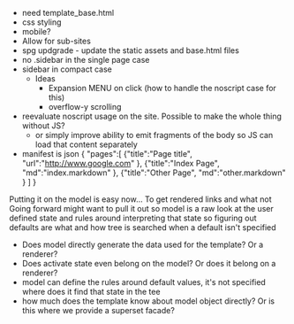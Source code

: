 * need template_base.html
* css styling
* mobile?
* Allow for sub-sites
* spg updgrade - update the static assets and base.html files
* no .sidebar in the single page case
* sidebar in compact case
    - Ideas
        + Expansion MENU on click (how to handle the noscript case for this)
        + overflow-y scrolling
* reevaluate noscript usage on the site. Possible to make the whole thing without JS?
    * or simply improve ability to emit fragments of the body so JS can load that content separately
* manifest is json
    {
        "pages":[
            {"title":"Page title", "url":"http://www.google.com" },
            {"title":"Index Page", "md":"index.markdown" },
            {"title":"Other Page", "md":"other.markdown" }
        ]
    }




Putting it on the model is easy now... To get rendered links and what not Going forward might want to pull it out so model is a raw look at the user defined state and rules around interpreting that state so figuring out defaults are what and how tree is searched when a default isn't specified

- Does model directly generate the data used for the template? Or a renderer?
- Does activate state even belong on the model? Or does it belong on a renderer?
- model can define the rules around default values, it's not specified where does it find that state in the tee
- how much does the template know about model object directly? Or is this where we provide a superset facade?
